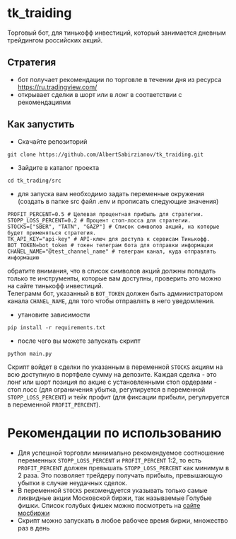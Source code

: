 # tk_traiding
Торговый бот, для тинькофф инвестиций, который занимается дневным трейдингом 
российских акций.
## Стратегия
 - бот получает рекомендации по торговле в течении дня из ресурса https://ru.tradingview.com/
 - открывает сделки в шорт или в лонг в соответствии с рекомендациями
## Как запустить
- Скачайте репозиторий
```commandline
git clone https://github.com/AlbertSabirzianov/tk_traiding.git
```
- Зайдите в каталог проекта
```commandline
cd tk_trading/src
```
- для запуска вам необходимо задать переменные окружения (создать в папке src файл .env и прописать следующие значения)
```text
PROFIT_PERCENT=0.5 # Целевая процентная прибыль для стратегии.
STOPP_LOSS_PERCENT=0.2 # Процент стоп-лосса для стратегии.
STOCKS=["SBER", "TATN", "GAZP"] # Список символов акций, на которые будет применяться стратегия.
TK_API_KEY="api-key" # API-ключ для доступа к сервисам Тинькофф.
BOT_TOKEN=bot_token # токен телеграм бота для отправки информации
CHANEL_NAME="@test_channel_name" # телеграм канал, куда отправлять информацию
```
обратите внимания, что в список символов акций должны попадать только те инструменты,
которые вам доступны, проверить это можно на сайте тинькофф инвестиций.<br/>
Телеграмм бот, указанный в ```BOT_TOKEN``` должен быть администратором канала
```CHANEL_NAME```, для того чтобы отправлять в него уведомления.
- утановите зависимости
```commandline
pip install -r requirements.txt
```
- после чего вы можете запускать скрипт
```commandline
python main.py
```
Скрипт войдет в сделки по указанным в переменной ```STOCKS``` акциям на всю доступную
в портфеле сумму на депозите. Каждая сделка - это лонг или шорт позиция по акцие с установленными
стоп ордерами - стоп лосс (для ограничения убытка, регулируется в переменной ```STOPP_LOSS_PERCENT```) 
и тейк профит (для фиксации прибыли, регулируется в переменной ```PROFIT_PERCENT```).
# Рекомендации по использованию
- Для успешной торговли минимально рекомендуемое соотношение переменных ```STOPP_LOSS_PERCENT``` и ```PROFIT_PERCENT```
1:2, то есть ```PROFIT_PERCENT``` должен превышать ```STOPP_LOSS_PERCENT``` как минимум в 2 раза.
Это позволяет трейдеру получать прибыль, превышающую убытки в случае неудачных сделок.
- В переменной ```STOCKS``` рекомендуется указывать только самые ликвидные акции Московской биржи, так называемые
Голубые фишки. Список голубых фишек можно посмотреть на [сайте мосбиржи](https://www.moex.com/ru/index/MOEXBC/constituents)
- Скрипт можно запускать в любое рабочее время биржи, множество раз в день 





